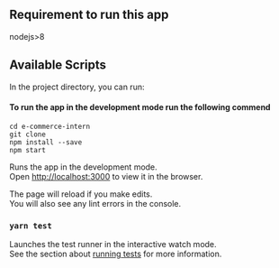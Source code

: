 ## Requirement to run this app 

nodejs>8
## Available Scripts

In the project directory, you can run:

#### To run the app in the development mode  run the following commend
`cd e-commerce-intern`<br/>
`git clone `<br/>
`npm install --save`<br/>
`npm start`

Runs the app in the development mode.<br />
Open [http://localhost:3000](http://localhost:3000) to view it in the browser.

The page will reload if you make edits.<br />
You will also see any lint errors in the console.

### `yarn test`

Launches the test runner in the interactive watch mode.<br />
See the section about [running tests](https://facebook.github.io/create-react-app/docs/running-tests) for more information.
